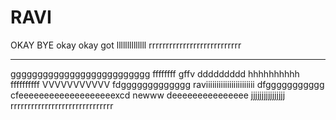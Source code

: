 RAVI
====
OKAY BYE
okay 
okay 
got 
llllllllllllll rrrrrrrrrrrrrrrrrrrrrrrrrrr
*********************************************************
gggggggggggggggggggggggggg
ffffffff
gffv
ddddddddd
hhhhhhhhhh
ffffffffff
VVVVVVVVVVV
fdggggggggggggg
raviiiiiiiiiiiiiiiiiiiiiii
dfggggggggggg
cfeeeeeeeeeeeeeeeeeeexcd
newww
deeeeeeeeeeeeeee
jjjjjjjjjjjjjjjj
rrrrrrrrrrrrrrrrrrrrrrrrrrrrrr
